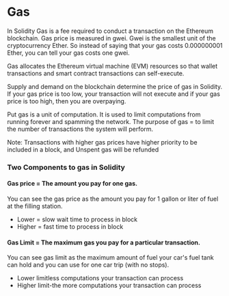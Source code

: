 # Gas

In Solidity Gas is a fee required to conduct a transaction on the Ethereum blockchain. Gas price is measured in gwei. 
Gwei is the smallest unit of the cryptocurrency Ether. So instead of saying that your gas costs 0.000000001 Ether, you can tell your gas costs one gwei. 

Gas allocates the Ethereum virtual machine (EVM) resources so that wallet transactions and smart contract transactions can self-execute.

Supply and demand on the blockchain determine the price of gas in Solidity. If your gas price is too low, your transaction will not execute and if your gas price is too high, then you are overpaying.

Put gas is a unit of computation. It is used to limit computations from running forever and spamming the network. The purpose of gas = to limit the number of transactions the system will perform.

Note: Transactions with higher gas prices have higher priority to be included in a block, and Unspent gas will be refunded

### Two Components to gas in Solidity

 #### Gas price = The amount you pay for one gas.
 You can see the gas price as the amount you pay for 1 gallon or liter of fuel at the filling station.
* Lower = slow wait time to process in block
* Higher = fast time to process in block

#### Gas Limit = The maximum gas you pay for a particular transaction. 
You can see gas limit as the maximum amount of fuel your car's fuel tank can hold and you can use for one car trip (with no stops).
* Lower limitless computations your transaction can process
* Higher limit-the more computations your transaction can process
